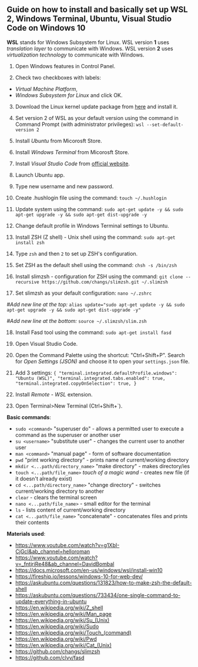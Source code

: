 
## Guide on how to install and basically set up WSL 2, Windows Terminal, Ubuntu, Visual Studio Code on Windows 10
**WSL** stands for Windows Subsystem for Linux.
WSL version **1** uses *translation layer* to communicate with Windows.
WSL version **2** uses *virtualization technology* to communicate with Windows.

1. Open Windows features in Control Panel.

2. Check two checkboxes with labels:
- *Virtual Machine Platform*,
- *Windows Subsystem for Linux*
and click OK.

3. Download the Linux kernel update package from [here](https://wslstorestorage.blob.core.windows.net/wslblob/wsl_update_x64.msi) and install it.

4. Set version 2 of WSL as your default version
using the command in Command Prompt (with administrator privileges):
`wsl --set-default-version 2`

5. Install *Ubuntu* from Micorosft Store.

6. Install *Windows Terminal* from Micorosft Store.

7. Install *Visual Studio Code* from [official website](https://code.visualstudio.com/).

8. Launch Ubuntu app.

9. Type new username and new password.

10. Create .hushlogin file using the command:
`touch ~/.hushlogin`

11. Update system using the command:
`sudo apt-get update -y && sudo apt-get upgrade -y && sudo apt-get dist-upgrade -y`

12. Change default profile in Windows Terminal settings to Ubuntu.

13. Install ZSH (Z shell) - Unix shell using the command:
`sudo apt-get install zsh`

14. Type `zsh` and then `2` to set up ZSH's configuration.

15. Set ZSH as the default shell using the command:
`chsh -s /bin/zsh`

16. Install slimzsh - configuration for ZSH using the command:
`git clone --recursive https://github.com/changs/slimzsh.git ~/.slimzsh`

17. Set slimzsh as your default configuration:
`nano ~/.zshrc`

*#Add new line at the top:*
`alias update="sudo apt-get update -y && sudo apt-get upgrade -y && sudo apt-get dist-upgrade -y"`

*#Add new line at the bottom:*
`source ~/.slimzsh/slim.zsh`

18. Install Fasd tool using the command:
`sudo apt-get install fasd`

19. Open Visual Studio Code.

20. Open the Command Palette using the shortcut: "Ctrl+Shift+P".
Search for *Open Settings (JSON)* and choose it to open your `settings.json` file.

21. Add 3 settings:
`{
    "terminal.integrated.defaultProfile.windows": "Ubuntu (WSL)",
    "terminal.integrated.tabs.enabled": true,
    "terminal.integrated.copyOnSelection": true,
}`

22. Install *Remote - WSL* extension.

23. Open Terminal>New Terminal (Ctrl+Shift+`).

**Basic commands**:
- `sudo <command>` "superuser do" - allows a permitted user
to execute a command as the superuser or another user
- `su <username>` "substitute user" - changes the current user to another user
- `man <command>` "manual page" - form of software documentation
- `pwd` "print working directory" - prints name of current/working directory
- `mkdir <...path/directory_name>` "make directory" - makes directory/ies
- `touch <...path/file_name>` *touch of a magic wand* -  creates new file (if it doesn't already exist)
- `cd <...path/directory_name>` "change directory" - switches current/working directory to another
- `clear` - clears the terminal screen
- `nano <...path/file_name>` - small editor for the terminal
- `ls` - lists content of current/working directory
- `cat <...path/file_name>` "concatenate" - concatenates files and prints their contents

**Materials used**:
- https://www.youtube.com/watch?v=g1XbI-CjGcI&ab_channel=helloroman
- https://www.youtube.com/watch?v=_fntjriRe48&ab_channel=DavidBombal
- https://docs.microsoft.com/en-us/windows/wsl/install-win10
- https://fireship.io/lessons/windows-10-for-web-dev/
- https://askubuntu.com/questions/131823/how-to-make-zsh-the-default-shell
- https://askubuntu.com/questions/733434/one-single-command-to-update-everything-in-ubuntu
- https://en.wikipedia.org/wiki/Z_shell
- https://en.wikipedia.org/wiki/Man_page
- https://en.wikipedia.org/wiki/Su_(Unix)
- https://en.wikipedia.org/wiki/Sudo
- https://en.wikipedia.org/wiki/Touch_(command)
- https://en.wikipedia.org/wiki/Pwd
- https://en.wikipedia.org/wiki/Cat_(Unix)
- https://github.com/changs/slimzsh
- https://github.com/clvv/fasd
